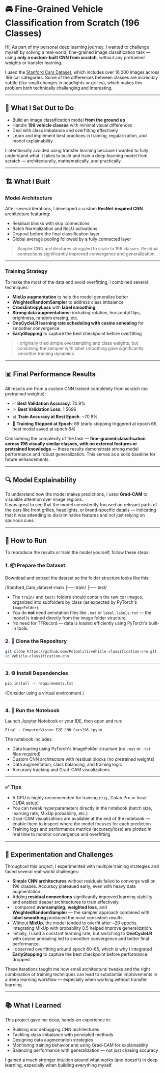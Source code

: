 
# 🚘 Fine-Grained Vehicle Classification from Scratch (196 Classes)

Hi,
As part of my personal deep learning journey, I wanted to challenge myself by solving a real-world, fine-grained image classification task — using **only a custom-built CNN from scratch**, without any pretrained weights or transfer learning.

I used the [Stanford Cars Dataset](https://ai.stanford.edu/~jkrause/cars/car_dataset.html), which includes over 16,000 images across 196 car categories. Some of the differences between classes are incredibly subtle (like small changes in headlights or grilles), which makes this problem both technically challenging and interesting.

---

## 🧠 What I Set Out to Do

- Build an image classification model **from the ground up**
- Handle **196 vehicle classes** with minimal visual differences
- Deal with class imbalance and overfitting effectively
- Learn and implement best practices in training, regularization, and model explainability

I intentionally avoided using transfer learning because I wanted to fully understand what it takes to build and train a deep learning model from scratch — architecturally, mathematically, and practically.

---

## 🏗️ What I Built

### Model Architecture

After several iterations, I developed a custom **ResNet-inspired CNN** architecture featuring:
- Residual blocks with skip connections
- Batch Normalization and ReLU activations
- Dropout before the final classification layer
- Global average pooling followed by a fully connected layer

> Simpler CNN architectures struggled to scale to 196 classes. Residual connections significantly improved convergence and generalization.


---

### Training Strategy

To make the most of the data and avoid overfitting, I combined several techniques:
- **MixUp augmentation** to help the model generalize better
- **WeightedRandomSampler** to address class imbalance
- **CrossEntropyLoss** with **label smoothing**
- **Strong data augmentations:**  including rotation, horizontal flips, brightness, random erasing, etc.
- **OneCycleLR learning rate scheduling with cosine annealing** for smoother convergence
- **EarlyStopping** to capture the best checkpoint before overfitting

> I originally tried simple oversampling and class weights, but combining the sampler with label smoothing gave significantly smoother training dynamics.

---

## 📊 Final Performance Results

All results are from a custom CNN trained completely from scratch (no pretrained weights):

- ✅ **Best Validation Accuracy**: 70.9%
- 📉 **Best Validation Loss**: 1.5696
- 📊 **Train Accuracy at Best Epoch**: ~70.8%
- 🏁 **Training Stopped at Epoch**: 69 (early stopping triggered at epoch 69, best model saved at epoch 64)

Considering the complexity of the task — **fine-grained classification across 196 visually similar classes, with no external features or pretrained knowledge** — these results demonstrate strong model performance and robust generalization. This serves as a solid baseline for future enhancements.

---

## 🔍 Model Explainability

To understand how the model makes predictions, I used **Grad-CAM** to visualize attention over image regions.  
It was great to see that the model consistently focused on relevant parts of the cars like front grilles, headlights, or brand-specific details — indicating that it was attending to discriminative features and not just relying on spurious cues.

---

## 🧪 How to Run

To reproduce the results or train the model yourself, follow these steps:

### 1. 📦 Prepare the Dataset

Download and extract the dataset so the folder structure looks like this:



/Stanford_Cars_dataset-main
├── train/
├── test/


- The `train/` and `test/` folders should contain the raw car images, organized into subfolders by class (as expected by PyTorch's `ImageFolder`).
- You do **not** need annotation files like `.mat` or `label.labels.txt` — the model is trained directly from the image folder structure.
- No need for TFRecord — data is loaded efficiently using PyTorch's built-in tools.


### 2. 🧬 Clone the Repository

```bash
git clone https://github.com/Polpoliti/vehicle-classification-cnn.git
cd vehicle-classification-cnn
```

---

### 3. ⚙️ Install Dependencies

```bash
pip install -r requirements.txt
```

(Consider using a virtual environment.)

---

### 4. 📓 Run the Notebook

Launch Jupyter Notebook or your IDE, then open and run:

```
Final - ComputerVision_E2E_CNN_Cars196.ipynb
```

The notebook includes:
- Data loading using PyTorch's ImageFolder structure (no `.mat` or `.txt` files required)
- Custom CNN architecture with residual blocks (no pretrained weights)
- Data augmentation, class balancing, and training logic
- Accuracy tracking and Grad-CAM visualizations


---

### ✅ Tips

- A GPU is highly recommended for training (e.g., Colab Pro or local CUDA setup)
- You can tweak hyperparameters directly in the notebook (batch size, learning rate, MixUp probability, etc.)
- Grad-CAM visualizations are available at the end of the notebook — enable them to inspect where the model focuses for each prediction
- Training logs and performance metrics (accuracy/loss) are plotted in real time to monitor convergence and overfitting

---

## 🧪 Experimentation and Challenges

Throughout this project, I experimented with multiple training strategies and faced several real-world challenges:

- **Simple CNN architectures** without residuals failed to converge well on 196 classes. Accuracy plateaued early, even with heavy data augmentation.
- Adding **residual connections** significantly improved learning stability and enabled deeper architectures to train effectively.
- I compared **oversampling**, **weighted loss**, and **WeightedRandomSampler** — the sampler approach combined with **label smoothing** produced the most consistent results.
- Without **MixUp**, the model tended to overfit after ~20 epochs. Integrating MixUp with probability 0.5 helped improve generalization.
- Initially, I used a constant learning rate, but switching to **OneCycleLR** with cosine annealing led to smoother convergence and better final performance.
- I observed overfitting around epoch 60–65, which is why I integrated **EarlyStopping** to capture the best checkpoint before performance dropped.

These iterations taught me how small architectural tweaks and the right combination of training techniques can lead to substantial improvements in a deep learning workflow — especially when working without transfer learning.

---

## 📚 What I Learned

This project gave me deep, hands-on experience in:

- Building and debugging CNN architectures
- Tackling class imbalance with principled methods
- Designing data augmentation strategies
- Monitoring training behavior and using Grad-CAM for explainability
- Balancing performance with generalization — not just chasing accuracy

I gained a much stronger intuition around what works (and doesn’t) in deep learning, especially when building everything myself.
